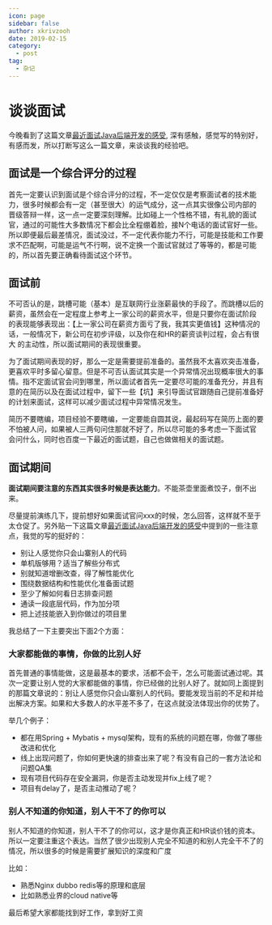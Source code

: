 ```yaml
---
icon: page
sidebar: false
author: xkrivzooh
date: 2019-02-15
category:
  - post
tag:
  - 杂记
---
```


# 谈谈面试

今晚看到了这篇文章[最近面试Java后端开发的感受](https://mp.weixin.qq.com/s?__biz=MzIwMTY0NDU3Nw==&mid=2651937625&idx=1&sn=25af083a96a02d511cc2f6aa54a4d53c&chksm=8d0f3417ba78bd0193cd5c0a7abe826cab0cd55b28aabd405b0b18f51d8bfa88a03892e12c3c&mpshare=1&scene=1&srcid=%23rd), 深有感触，感觉写的特别好，有感而发，所以打断写这么一篇文章，来谈谈我的经验吧。

## 面试是一个综合评分的过程

首先一定要认识到面试是个综合评分的过程，不一定仅仅是考察面试者的技术能力，很多时候都会有一定（甚至很大）的运气成分，这一点其实很像公司内部的
晋级答辩一样，这一点一定要深刻理解。比如碰上一个性格不错，有礼貌的面试官，通过的可能性大多数情况下都会比全程绷着脸，接N个电话的面试官好一些。
所以即便最后最差情况，面试没过，不一定代表你能力不行，可能是技能和工作要求不匹配啊，可能是运气不行啊，说不定换一个面试官就过了等等的，都是可能
的，所以首先要正确看待面试这个环节。

## 面试前

不可否认的是，跳槽可能（基本）是互联网行业涨薪最快的手段了。而跳槽以后的薪资，虽然会在一定程度上参考上一家公司的薪资水平，但是只要你在面试阶段
的表现能够表现出：【上一家公司在薪资方面亏了我，我其实更值钱】这种情况的话，一般情况下，新公司在初步评级，以及你在和HR的薪资谈判过程，会占有很大
的主动性，所以面试期间的表现很重要。

为了面试期间表现的好，那么一定是需要提前准备的。虽然我不太喜欢突击准备，更喜欢平时多留心留意。但是不可否认面试其实是一个异常情况出现概率很大的事情。指不定面试官会问到哪里，所以面试者首先一定要尽可能的准备充分，并且有意的在简历以及在面试过程中，留下一些【坑】来引导面试官跟随自己提前准备好
的计划来面试，这样可以减少面试过程中异常情况发生。

简历不要瞎编，项目经验不要瞎编，一定要能自圆其说，最起码写在简历上面的要不怕被人问，如果被人三两句问住那就不好了，所以尽可能的多考虑一下面试官
会问什么，同时也百度一下最近的面试题，自己也做做相关的面试题。

## 面试期间

**面试期间要注意的东西其实很多时候是表达能力**。不能茶壶里面煮饺子，倒不出来。

尽量提前演练几下，提前想好如果面试官问xxx的时候，怎么回答，这样就不至于太仓促了。另外贴一下这篇文章[最近面试Java后端开发的感受](https://mp.weixin.qq.com/s?__biz=MzIwMTY0NDU3Nw==&mid=2651937625&idx=1&sn=25af083a96a02d511cc2f6aa54a4d53c&chksm=8d0f3417ba78bd0193cd5c0a7abe826cab0cd55b28aabd405b0b18f51d8bfa88a03892e12c3c&mpshare=1&scene=1&srcid=%23rd)中提到的一些注意点，我觉的写的挺好的：

- 别让人感觉你只会山寨别人的代码
- 单机版够用？适当了解些分布式
- 别就知道增删改查，得了解性能优化
- 围绕数据结构和性能优化准备面试题
- 至少了解如何看日志排查问题
- 通读一段底层代码，作为加分项
- 把上述技能嵌入到你做过的项目里


我总结了一下主要突出下面2个方面：

### 大家都能做的事情，你做的比别人好

首先普通的事情能做，这是最基本的要求，活都不会干，怎么可能面试通过呢。其次一定要让别人觉的大家都能做的事情，你已经做的比别人好了。就如同上面提到的那篇文章说的：别让人感觉你只会山寨别人的代码。要能发现当前的不足和并给出解决方案。如果和大多数人的水平差不多了，在这点就没法体现出你的优势了。

举几个例子：

- 都在用Spring + Mybatis + mysql架构，现有的系统的问题在哪，你做了哪些改进和优化
- 线上出现问题了，你如何更快速的排查出来了呢？有没有自己的一套方法论和问题QA集
- 现有项目代码存在安全漏洞，你是否主动发现并fix上线了呢？
- 项目有delay了，是否主动推动了呢？


### 别人不知道的你知道，别人干不了的你可以

别人不知道的你知道，别人干不了的你可以，这才是你真正和HR谈价钱的资本。所以一定要注重这个表达。当然了很少出现别人完全不知道的和别人完全干不了的情况，所以很多的时候是需要扩展知识的深度和广度

比如：

- 熟悉Nginx dubbo redis等的原理和底层
- 比如熟悉业界的cloud native等




最后希望大家都能找到好工作，拿到好工资

<!-- @include: ../scaffolds/post_footer.md -->

